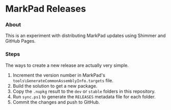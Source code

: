 MarkPad Releases================### AboutThis is an experiment with distributing MarkPad updates using Shimmer and GitHub Pages.### StepsThe ways to create a new release are actually very simple.1. Increment the version number in MarkPad's `tools\GenerateCommonAssemblyInfo.targets` file.2. Build the solution to get a new package.3. Copy the `.nupkg` result to the `dev` or `stable` folders in this repository.4. Run `sync.ps1` to generate the `RELEASES` metadata file for each folder.5. Commit the changes and push to GitHub.